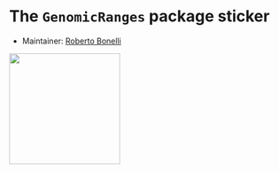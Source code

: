 # The `GenomicRanges` package sticker

* Maintainer: [Roberto Bonelli](https://github.com/Robbie90/)

<img src=GenomicRanges.png height="200">
